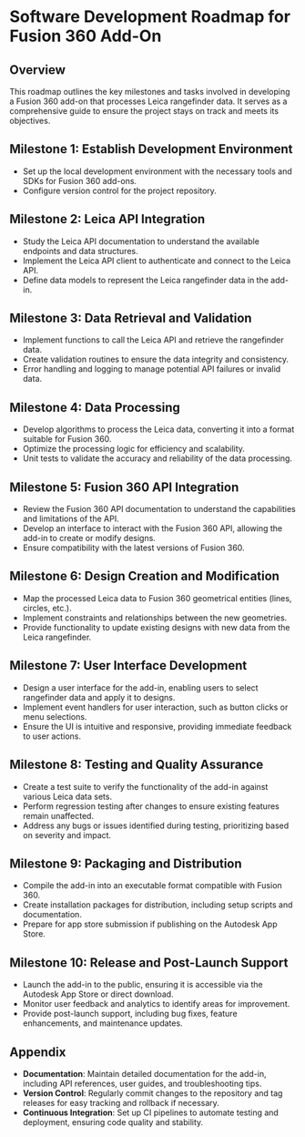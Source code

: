 # Software Development Roadmap for Fusion 360 Add-On

## Overview
This roadmap outlines the key milestones and tasks involved in developing a Fusion 360 add-on that processes Leica rangefinder data. It serves as a comprehensive guide to ensure the project stays on track and meets its objectives.

## Milestone 1: Establish Development Environment
- Set up the local development environment with the necessary tools and SDKs for Fusion 360 add-ons.
- Configure version control for the project repository.

## Milestone 2: Leica API Integration
- Study the Leica API documentation to understand the available endpoints and data structures.
- Implement the Leica API client to authenticate and connect to the Leica API.
- Define data models to represent the Leica rangefinder data in the add-in.

## Milestone 3: Data Retrieval and Validation
- Implement functions to call the Leica API and retrieve the rangefinder data.
- Create validation routines to ensure the data integrity and consistency.
- Error handling and logging to manage potential API failures or invalid data.

## Milestone 4: Data Processing
- Develop algorithms to process the Leica data, converting it into a format suitable for Fusion 360.
- Optimize the processing logic for efficiency and scalability.
- Unit tests to validate the accuracy and reliability of the data processing.

## Milestone 5: Fusion 360 API Integration
- Review the Fusion 360 API documentation to understand the capabilities and limitations of the API.
- Develop an interface to interact with the Fusion 360 API, allowing the add-in to create or modify designs.
- Ensure compatibility with the latest versions of Fusion 360.

## Milestone 6: Design Creation and Modification
- Map the processed Leica data to Fusion 360 geometrical entities (lines, circles, etc.).
- Implement constraints and relationships between the new geometries.
- Provide functionality to update existing designs with new data from the Leica rangefinder.

## Milestone 7: User Interface Development
- Design a user interface for the add-in, enabling users to select rangefinder data and apply it to designs.
- Implement event handlers for user interaction, such as button clicks or menu selections.
- Ensure the UI is intuitive and responsive, providing immediate feedback to user actions.

## Milestone 8: Testing and Quality Assurance
- Create a test suite to verify the functionality of the add-in against various Leica data sets.
- Perform regression testing after changes to ensure existing features remain unaffected.
- Address any bugs or issues identified during testing, prioritizing based on severity and impact.

## Milestone 9: Packaging and Distribution
- Compile the add-in into an executable format compatible with Fusion 360.
- Create installation packages for distribution, including setup scripts and documentation.
- Prepare for app store submission if publishing on the Autodesk App Store.

## Milestone 10: Release and Post-Launch Support
- Launch the add-in to the public, ensuring it is accessible via the Autodesk App Store or direct download.
- Monitor user feedback and analytics to identify areas for improvement.
- Provide post-launch support, including bug fixes, feature enhancements, and maintenance updates.

## Appendix
- **Documentation**: Maintain detailed documentation for the add-in, including API references, user guides, and troubleshooting tips.
- **Version Control**: Regularly commit changes to the repository and tag releases for easy tracking and rollback if necessary.
- **Continuous Integration**: Set up CI pipelines to automate testing and deployment, ensuring code quality and stability.
